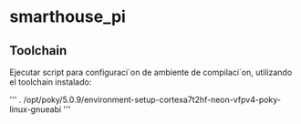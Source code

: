 # smarthouse_pi


## Toolchain
Ejecutar script para configuraci´on de ambiente de compilaci´on, utilizando el toolchain
instalado:

'''
. /opt/poky/5.0.9/environment-setup-cortexa7t2hf-neon-vfpv4-poky-linux-gnueabi
'''

